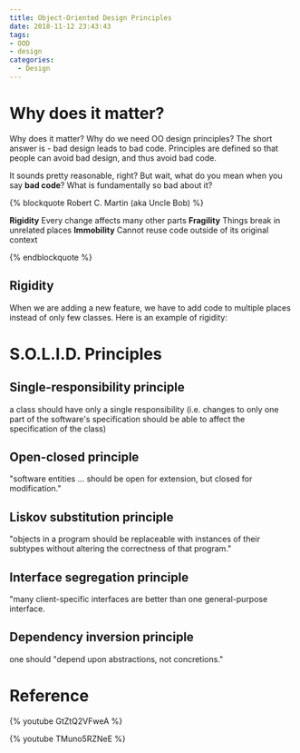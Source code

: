 ```yaml
---
title: Object-Oriented Design Principles
date: 2018-11-12 23:43:43
tags:
- OOD
- design
categories:
  - Design
---
```


# Why does it matter?

Why does it matter? Why do we need OO design principles? The short answer is - bad design leads to bad code. Principles are defined so that people can avoid bad design, and thus avoid bad code.  

It sounds pretty reasonable, right? But wait, what do you mean when you say **bad code**? What is fundamentally so bad about it?

{% blockquote Robert C. Martin (aka Uncle Bob) %}

**Rigidity**
Every change affects many other parts
**Fragility**
Things break in unrelated places
**Immobility**
Cannot reuse code outside of its original context

{% endblockquote %}

## Rigidity

When we are adding a new feature, we have to add code to multiple places instead of only few classes. Here is an example of rigidity:


# S.O.L.I.D. Principles

## **S**ingle-responsibility principle

a class should have only a single responsibility (i.e. changes to only one part of the software's specification should be able to affect the specification of the class)

## **O**pen-closed principle

"software entities … should be open for extension, but closed for modification."

## **L**iskov substitution principle

"objects in a program should be replaceable with instances of their subtypes without altering the correctness of that program."

## **I**nterface segregation principle

"many client-specific interfaces are better than one general-purpose interface.

## **D**ependency inversion principle

one should "depend upon abstractions, not concretions."

# Reference

{% youtube GtZtQ2VFweA %}

{% youtube TMuno5RZNeE %}
